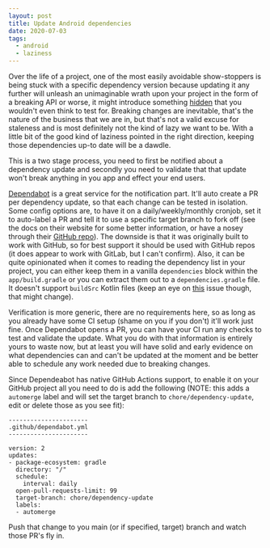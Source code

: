 ```yaml
---
layout: post
title: Update Android dependencies
date: 2020-07-03
tags:
  - android
  - laziness
---
```


Over the life of a project, one of the most easily avoidable show-stoppers is being stuck with a specific dependency version because updating it any further will unleash an unimaginable wrath upon your project in the form of a breaking API or worse, it might introduce something [hidden](https://github.com/otormaigh/blank-android/pull/270) that you wouldn't even think to test for. Breaking changes are inevitable, that's the nature of the business that we are in, but that's not a valid excuse for staleness and is most definitely not the kind of lazy we want to be. With a little bit of the good kind of laziness pointed in the right direction, keeping those dependencies up-to date will be a dawdle.

This is a two stage process, you need to first be notified about a dependency update and secondly you need to validate that that update won't break anything in you app and effect your end users.

[Dependabot](https://dependabot.com/) is a great service for the notification part. It'll auto create a PR per dependency update, so that each change can be tested in isolation. Some config options are, to have it on a daily/weekly/monthly cronjob, set it to auto-label a PR and tell it to use a specific target branch to fork off (see the docs on their website for some better information, or have a nosey through their [GitHub repo](https://github.com/dependabot/dependabot-core)). The downside is that it was originally built to work with GitHub, so for best support it should be used with GitHub repos (it does appear to work with GitLab, but I can't confirm). Also, it can be quite opinionated when it comes to reading the dependency list in your project, you can either keep them in a vanilla `dependencies` block within the `app/build.gradle` or you can extract them out to a `dependencies.gradle` file. It doesn't support `buildSrc` Kotlin files (keep an eye on [this](https://github.com/dependabot/dependabot-core/issues/2180) issue though, that might change).

Verification is more generic, there are no requirements here, so as long as you already have some CI setup (shame on you if you don't) it'll work just fine. Once Dependabot opens a PR, you can have your CI run any checks to test and validate the update. What you do with that information is entirely yours to waste now, but at least you will have solid and early evidence on what dependencies can and can't be updated at the moment and be better able to schedule any work needed due to breaking changes.

Since Dependeabot has native GitHub Actions support, to enable it on your GitHub project all you need to do is add the following (NOTE: this adds a `automerge` label and will set the target branch to `chore/dependency-update`, edit or delete those as you see fit):

```
----------------------
.github/dependabot.yml
----------------------

version: 2
updates:
- package-ecosystem: gradle
  directory: "/"
  schedule:
    interval: daily
  open-pull-requests-limit: 99
  target-branch: chore/dependency-update
  labels:
  - automerge
```

Push that change to you main (or if specified, target) branch and watch those PR's fly in.
